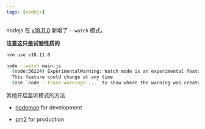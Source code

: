 ```yaml
---
tags: [nodejs]
---
```


nodejs 在 [v18.11.0](https://nodejs.org/en/blog/release/v18.11.0/) 新增了 `--watch` 模式。

**注意这只是试验性质的**

```bash
nvm use v18.11.0

node --watch main.js
  (node:36224) ExperimentalWarning: Watch mode is an experimental feature.
  This feature could change at any time
  (Use `node --trace-warnings ...` to show where the warning was created)
```

其他开启监听模式的方法

- [nodemon](https://nodemon.io/) for development

- [pm2](https://pm2.keymetrics.io/) for production
